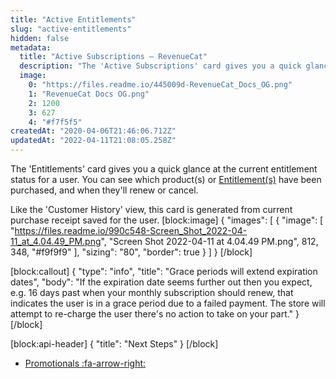 ```yaml
---
title: "Active Entitlements"
slug: "active-entitlements"
hidden: false
metadata: 
  title: "Active Subscriptions – RevenueCat"
  description: "The 'Active Subscriptions' card gives you a quick glance at the current subscription status for a user. You can see which product(s) or Entitlement(s) have been purchased, and when they'll renew or cancel."
  image: 
    0: "https://files.readme.io/445009d-RevenueCat_Docs_OG.png"
    1: "RevenueCat Docs OG.png"
    2: 1200
    3: 627
    4: "#f7f5f5"
createdAt: "2020-04-06T21:46:06.712Z"
updatedAt: "2022-04-11T21:08:05.258Z"
---
```

The 'Entitlements' card gives you a quick glance at the current entitlement status for a user. You can see which product(s) or [Entitlement(s)](doc:entitlements) have been purchased, and when they'll renew or cancel.  

Like the 'Customer History' view, this card is generated from current purchase receipt saved for the user. 
[block:image]
{
  "images": [
    {
      "image": [
        "https://files.readme.io/990c548-Screen_Shot_2022-04-11_at_4.04.49_PM.png",
        "Screen Shot 2022-04-11 at 4.04.49 PM.png",
        812,
        348,
        "#f9f9f9"
      ],
      "sizing": "80",
      "border": true
    }
  ]
}
[/block]

[block:callout]
{
  "type": "info",
  "title": "Grace periods will extend expiration dates",
  "body": "If the expiration date seems further out then you expect, e.g. 16 days past when your monthly subscription should renew, that indicates the user is in a grace period due to a failed payment. The store will attempt to re-charge the user there's no action to take on your part."
}
[/block]

[block:api-header]
{
  "title": "Next Steps"
}
[/block]
* [Promotionals :fa-arrow-right:](doc:promotionals)